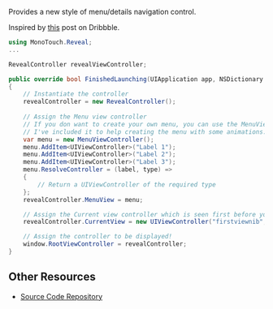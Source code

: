 Provides a new style of menu/details navigation control.

Inspired by [this](http://dribbble.com/shots/1114754-Social-Feed-iOS7) post on Dribbble.

```csharp
using MonoTouch.Reveal;
...

RevealController revealViewController;

public override bool FinishedLaunching(UIApplication app, NSDictionary options)
{
    // Instantiate the controller
    revealController = new RevealController();
    
    // Assign the Menu view controller
    // If you don want to create your own menu, you can use the MenuViewController
    // I've included it to help creating the menu with some animations.
	var menu = new MenuViewController();
	menu.AddItem<UIViewController>("Label 1");
	menu.AddItem<UIViewController>("Label 2");
	menu.AddItem<UIViewController>("Label 3");   	
	menu.ResolveController = (label, type) =>
	{
		// Return a UIViewController of the required type
	};
	revealController.MenuView = menu;

    // Assign the Current view controller which is seen first before you touch the menu button.
    revealController.CurrentView = new UIViewController("firstviewnib", null);

    // Assign the controller to be displayed!
    window.RootViewController = revealController;     
}
```

## Other Resources

* [Source Code Repository](https://github.com/sleimanzublidi/MonoTouch.RevealController)
